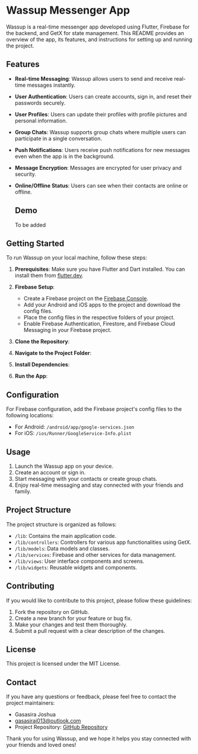 # Wassup Messenger App

Wassup is a real-time messenger app developed using Flutter, Firebase for the backend, and GetX for state management. This README provides an overview of the app, its features, and instructions for setting up and running the project.

## Features

- **Real-time Messaging**: Wassup allows users to send and receive real-time messages instantly.
- **User Authentication**: Users can create accounts, sign in, and reset their passwords securely.
- **User Profiles**: Users can update their profiles with profile pictures and personal information.
- **Group Chats**: Wassup supports group chats where multiple users can participate in a single conversation.
- **Push Notifications**: Users receive push notifications for new messages even when the app is in the background.
- **Message Encryption**: Messages are encrypted for user privacy and security.
- **Online/Offline Status**: Users can see when their contacts are online or offline.

  ## Demo
  To be added

## Getting Started

To run Wassup on your local machine, follow these steps:

1. **Prerequisites**: Make sure you have Flutter and Dart installed. You can install them from [flutter.dev](https://flutter.dev/docs/get-started/install).

2. **Firebase Setup**:
   - Create a Firebase project on the [Firebase Console](https://console.firebase.google.com/).
   - Add your Android and iOS apps to the project and download the config files.
   - Place the config files in the respective folders of your project.
   - Enable Firebase Authentication, Firestore, and Firebase Cloud Messaging in your Firebase project.
   
3. **Clone the Repository**:


4. **Navigate to the Project Folder**:


5. **Install Dependencies**:


6. **Run the App**:


## Configuration

For Firebase configuration, add the Firebase project's config files to the following locations:

- For Android: `/android/app/google-services.json`
- For iOS: `/ios/Runner/GoogleService-Info.plist`

## Usage

1. Launch the Wassup app on your device.
2. Create an account or sign in.
3. Start messaging with your contacts or create group chats.
4. Enjoy real-time messaging and stay connected with your friends and family.

## Project Structure

The project structure is organized as follows:

- `/lib`: Contains the main application code.
- `/lib/controllers`: Controllers for various app functionalities using GetX.
- `/lib/models`: Data models and classes.
- `/lib/services`: Firebase and other services for data management.
- `/lib/views`: User interface components and screens.
- `/lib/widgets`: Reusable widgets and components.

## Contributing

If you would like to contribute to this project, please follow these guidelines:

1. Fork the repository on GitHub.
2. Create a new branch for your feature or bug fix.
3. Make your changes and test them thoroughly.
4. Submit a pull request with a clear description of the changes.

## License

This project is licensed under the MIT License.

## Contact

If you have any questions or feedback, please feel free to contact the project maintainers:

- Gasasira Joshua
- gasasiraj013@outlook.com
- Project Repository: [GitHub Repository](https://github.com/Ghasasira/wassup-messenger)

Thank you for using Wassup, and we hope it helps you stay connected with your friends and loved ones!
